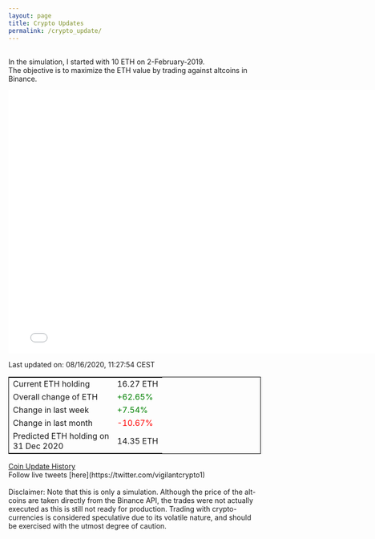 ```yaml
---
layout: page
title: Crypto Updates
permalink: /crypto_update/
---
```

<!-- Global site tag (gtag.js) - Google Analytics -->
<script async src="https://www.googletagmanager.com/gtag/js?id=UA-103831149-5"></script>
<script>
  window.dataLayer = window.dataLayer || [];
  function gtag(){dataLayer.push(arguments);}
  gtag('js', new Date());

  gtag('config', 'UA-103831149-5');
</script>
<br>In the simulation, I started with 10 ETH on 2-February-2019.<br>The objective is to maximize the ETH value by trading against altcoins 
in Binance.

<iframe width="775" height="525" frameborder="0" scrolling="no" src="//plotly.com/~vikramaditya91/109.embed"></iframe>

Last updated on: 08/16/2020, 11:27:54 CEST 
<table style="border:1px solid black;margin-left:auto;margin-right:auto;">
	<tbody>
	<tr>
		<td>Current ETH holding</td>
		<td>     16.27 ETH</td>
	</tr>
	<tr>
		<td>Overall change of ETH</td>
		<td><font color="green">+62.65%</font></td>
	</tr>
	<tr>
		<td>Change in last week</td>
		<td><font color="green">+7.54%</font></td>
	</tr>
	<tr>
		<td>Change in last month</td>
		<td><font color="red">-10.67%</font></td>
	</tr>
    <tr>
		<td>Predicted ETH holding on<br>31 Dec 2020</td>
		<td>     14.35 ETH</td>
	</tr>
	</tbody>
</table>
<a href="{{ site.baseurl }}/crypto_history">Coin Update History</a>
<br>
Follow live tweets [here](https://twitter.com/vigilantcrypto1)
<br>
<br>
Disclaimer:
Note that this is only a simulation. Although the price of the alt-coins are taken directly from the Binance API, the trades were not actually executed as this is still not ready for production.
Trading with crypto-currencies is considered speculative due to its volatile nature, and should be exercised with the utmost degree of caution.